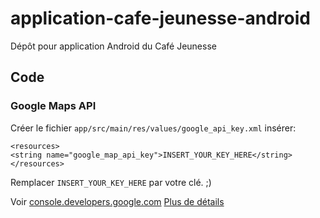 # application-cafe-jeunesse-android
Dépôt pour application Android du Café Jeunesse

## Code

### Google Maps API

Créer le fichier `app/src/main/res/values/google_api_key.xml` insérer:

    <resources>
    <string name="google_map_api_key">INSERT_YOUR_KEY_HERE</string>
    </resources>

Remplacer `INSERT_YOUR_KEY_HERE` par votre clé. ;)

Voir [console.developers.google.com](https://console.developers.google.com/)
[Plus de détails](https://developers.google.com/maps/documentation/android/start#get_an_android_certificate_and_the_google_maps_api_key)
